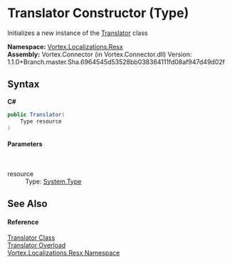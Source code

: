 # Translator Constructor (Type)
 

Initializes a new instance of the <a href="T_Vortex_Localizations_Resx_Translator.md">Translator</a> class

**Namespace:**&nbsp;<a href="N_Vortex_Localizations_Resx.md">Vortex.Localizations.Resx</a><br />**Assembly:**&nbsp;Vortex.Connector (in Vortex.Connector.dll) Version: 1.1.0+Branch.master.Sha.6964545d53528bb038364111fd08af947d49d02f

## Syntax

**C#**<br />
``` C#
public Translator(
	Type resource
)
```


#### Parameters
&nbsp;<dl><dt>resource</dt><dd>Type: <a href="http://msdn2.microsoft.com/en-us/library/42892f65" target="_blank">System.Type</a><br /></dd></dl>

## See Also


#### Reference
<a href="T_Vortex_Localizations_Resx_Translator.md">Translator Class</a><br /><a href="Overload_Vortex_Localizations_Resx_Translator__ctor.md">Translator Overload</a><br /><a href="N_Vortex_Localizations_Resx.md">Vortex.Localizations.Resx Namespace</a><br />